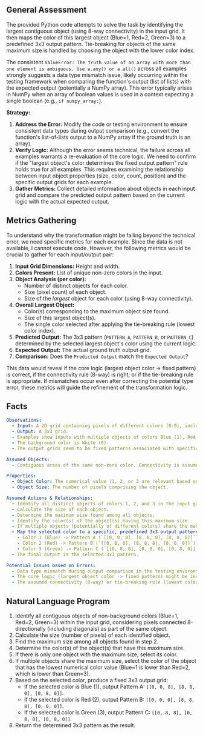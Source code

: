## General Assessment

The provided Python code attempts to solve the task by identifying the largest contiguous object (using 8-way connectivity) in the input grid. It then maps the color of this largest object (Blue=1, Red=2, Green=3) to a predefined 3x3 output pattern. Tie-breaking for objects of the same maximum size is handled by choosing the object with the lower color index.

The consistent `ValueError: The truth value of an array with more than one element is ambiguous. Use a.any() or a.all()` across all examples strongly suggests a data type mismatch issue, likely occurring within the testing framework when comparing the function's output (list of lists) with the expected output (potentially a NumPy array). This error typically arises in NumPy when an array of boolean values is used in a context expecting a single boolean (e.g., `if numpy_array:`).

**Strategy:**
1.  **Address the Error:** Modify the code or testing environment to ensure consistent data types during output comparison (e.g., convert the function's list-of-lists output to a NumPy array if the ground truth is an array).
2.  **Verify Logic:** Although the error seems technical, the failure across all examples warrants a re-evaluation of the core logic. We need to confirm if the "largest object's color determines the fixed output pattern" rule holds true for all examples. This requires examining the relationship between input object properties (size, color, count, position) and the specific output grids for each example.
3.  **Gather Metrics:** Collect detailed information about objects in each input grid and compare the predicted output pattern based on the current logic with the actual expected output.

## Metrics Gathering

To understand why the transformation might be failing beyond the technical error, we need specific metrics for each example. Since the data is not available, I cannot execute code. However, the following metrics would be crucial to gather for each input/output pair:

1.  **Input Grid Dimensions:** Height and width.
2.  **Colors Present:** List of unique non-zero colors in the input.
3.  **Object Analysis (per color):**
    *   Number of distinct objects for each color.
    *   Size (pixel count) of each object.
    *   Size of the *largest* object for each color (using 8-way connectivity).
4.  **Overall Largest Object:**
    *   Color(s) corresponding to the maximum object size found.
    *   Size of this largest object(s).
    *   The single color selected after applying the tie-breaking rule (lowest color index).
5.  **Predicted Output:** The 3x3 pattern (`PATTERN_A`, `PATTERN_B`, or `PATTERN_C`) determined by the selected largest object's color using the current logic.
6.  **Expected Output:** The actual ground truth output grid.
7.  **Comparison:** Does the `Predicted Output` match the `Expected Output`?

This data would reveal if the core logic (largest object color -> fixed pattern) is correct, if the connectivity rule (8-way) is right, or if the tie-breaking rule is appropriate. If mismatches occur even after correcting the potential type error, these metrics will guide the refinement of the transformation logic.

## Facts


```yaml
Observations:
  - Input: A 2D grid containing pixels of different colors (0-9), including a background color (0).
  - Output: A 3x3 grid.
  - Examples show inputs with multiple objects of colors Blue (1), Red (2), and Green (3).
  - The background color is White (0).
  - The output grids seem to be fixed patterns associated with specific input properties.

Assumed Objects:
  - Contiguous areas of the same non-zero color. Connectivity is assumed to be 8-way (including diagonals).

Properties:
  - Object Color: The numerical value (1, 2, or 3 are relevant based on examples).
  - Object Size: The number of pixels comprising the object.

Assumed Actions & Relationships:
  - Identify all distinct objects of colors 1, 2, and 3 in the input grid.
  - Calculate the size of each object.
  - Determine the maximum size found among all objects.
  - Identify the color(s) of the object(s) having this maximum size.
  - If multiple objects (potentially of different colors) share the maximum size, select the one with the numerically lowest color value (1 < 2 < 3).
  - Map the selected color to a specific, predefined 3x3 output pattern:
    - Color 1 (Blue) -> Pattern A (`[[0, 0, 8], [8, 8, 0], [0, 8, 0]]`)
    - Color 2 (Red) -> Pattern B (`[[0, 0, 0], [8, 8, 8], [0, 0, 0]]`)
    - Color 3 (Green) -> Pattern C (`[[0, 8, 8], [0, 8, 0], [0, 8, 0]]`)
  - The final output is the selected 3x3 pattern.

Potential Issues based on Errors:
  - Data type mismatch during output comparison in the testing environment.
  - The core logic (largest object color -> fixed pattern) might be incorrect or incomplete for some examples.
  - The assumed connectivity (8-way) or tie-breaking rule (lowest color index) might be incorrect.
```


## Natural Language Program

1.  Identify all contiguous objects of non-background colors (Blue=1, Red=2, Green=3) within the input grid, considering pixels connected 8-directionally (including diagonals) as part of the same object.
2.  Calculate the size (number of pixels) of each identified object.
3.  Find the maximum size among all objects found in step 2.
4.  Determine the color(s) of the object(s) that have this maximum size.
5.  If there is only one object with the maximum size, select its color.
6.  If multiple objects share the maximum size, select the color of the object that has the lowest numerical color value (Blue=1 is lower than Red=2, which is lower than Green=3).
7.  Based on the selected color, produce a fixed 3x3 output grid:
    *   If the selected color is Blue (1), output Pattern A: `[[0, 0, 8], [8, 8, 0], [0, 8, 0]]`.
    *   If the selected color is Red (2), output Pattern B: `[[0, 0, 0], [8, 8, 8], [0, 0, 0]]`.
    *   If the selected color is Green (3), output Pattern C: `[[0, 8, 8], [0, 8, 0], [0, 8, 0]]`.
8.  Return the determined 3x3 pattern as the result.